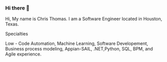 ### Hi there 👋
Hi, My name is Chris Thomas. I am a Software Engineer located in Houston, Texas.
 
Specialties 

Low - Code Automation, Machine Learning, Software Developement, Business process modeling, Appian-SAIL, .NET,Python, SQL, BPM, and Agile experience.
<!--
**cthomastl/cthomastl** is a ✨ _special_ ✨ repository because its `README.md` (this file) appears on your GitHub profile.

Here are some ideas to get you started:

- 🔭 I’m currently working on ... Machine Learning projects
- 🌱 I’m currently learning ... Python
- 👯 I’m looking to collaborate on ...
- 🤔 I’m looking for help with ... 
- 💬 Ask me about ... anything
- 📫 How to reach me: ... email
- 😄 Pronouns: ... He/him
- ⚡ Fun fact: ... I am so excited to code
-->
